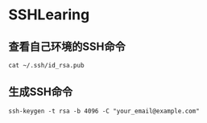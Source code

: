 # SSHLearing
## 查看自己环境的SSH命令
`cat ~/.ssh/id_rsa.pub`
## 生成SSH命令
`ssh-keygen -t rsa -b 4096 -C "your_email@example.com"`

